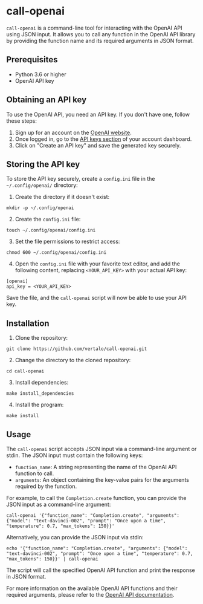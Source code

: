 # call-openai

`call-openai` is a command-line tool for interacting with the OpenAI API using JSON input. It allows you to call any function in the OpenAI API library by providing the function name and its required arguments in JSON format.

## Prerequisites

- Python 3.6 or higher
- OpenAI API key

## Obtaining an API key

To use the OpenAI API, you need an API key. If you don't have one, follow these steps:

1. Sign up for an account on the [OpenAI website](https://beta.openai.com/signup/).
2. Once logged in, go to the [API keys section](https://beta.openai.com/account/api-keys) of your account dashboard.
3. Click on "Create an API key" and save the generated key securely.

## Storing the API key

To store the API key securely, create a `config.ini` file in the `~/.config/openai/` directory:

1. Create the directory if it doesn't exist:
```
mkdir -p ~/.config/openai
```

2. Create the `config.ini` file:
```
touch ~/.config/openai/config.ini
```


3. Set the file permissions to restrict access:
```
chmod 600 ~/.config/openai/config.ini
```


4. Open the `config.ini` file with your favorite text editor, and add the following content, replacing `<YOUR_API_KEY>` with your actual API key:
```
[openai]
api_key = <YOUR_API_KEY>
```


Save the file, and the `call-openai` script will now be able to use your API key.

## Installation

1. Clone the repository:

```
git clone https://github.com/vertalo/call-openai.git
```

2. Change the directory to the cloned repository:

```
cd call-openai
```

3. Install dependencies:

```
make install_dependencies
```

4. Install the program:

```
make install
```

## Usage

The `call-openai` script accepts JSON input via a command-line argument or stdin. The JSON input must contain the following keys:

- `function_name`: A string representing the name of the OpenAI API function to call.
- `arguments`: An object containing the key-value pairs for the arguments required by the function.

For example, to call the `Completion.create` function, you can provide the JSON input as a command-line argument:

```
call-openai '{"function_name": "Completion.create", "arguments": {"model": "text-davinci-002", "prompt": "Once upon a time", "temperature": 0.7, "max_tokens": 150}}'
```

Alternatively, you can provide the JSON input via stdin:

```
echo '{"function_name": "Completion.create", "arguments": {"model": "text-davinci-002", "prompt": "Once upon a time", "temperature": 0.7, "max_tokens": 150}}' | call-openai
```

The script will call the specified OpenAI API function and print the response in JSON format.

For more information on the available OpenAI API functions and their required arguments, please refer to the [OpenAI API documentation](https://beta.openai.com/docs/).


